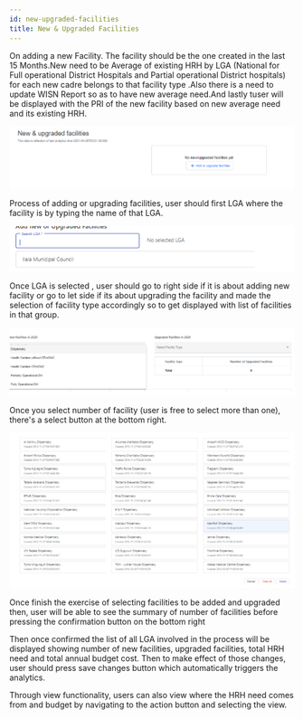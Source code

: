 ```yaml
---
id: new-upgraded-facilities
title: New & Upgraded Facilities
---
```


On adding a new Facility. The facility should be the one created in the last 15 Months.New need to be Average of existing HRH by LGA (National for Full operational District Hospitals and Partial operational District hospitals) for each new cadre belongs to that facility type .Also there is a need to update WISN Report so as to have new average need.And lastly tuser will be displayed with the PRI of the new facility based on new average need and its existing HRH. 


![img alt](/img/newfacility.png)

Process of adding or upgrading facilities, user should first LGA where the facility is by typing the name of that LGA.

![img alt](/img/newfacility2.png)

Once LGA is selected , user should go to right side if it is about adding new facility or go to let side if its about upgrading the facility and made the selection of facility type accordingly so to get displayed with list of facilities in that group.

![img alt](/img/newfacility3.png)

Once you select number of facility (user is free to select more than one), there's a select button at the bottom right.

![img alt](/img/newfacility4.png)

Once finish the exercise of selecting facilities to be added and upgraded then, user will be able to see the summary of number of facilities  before pressing the confirmation button on the bottom right


Then once confirmed the list of all LGA involved in the process will be displayed showing number of new facilities, upgraded facilities,  total HRH need and total annual budget cost. Then to make effect of those changes, user should press save changes button which automatically triggers the analytics.

Through view functionality, users can also view where the HRH need comes from and budget by navigating to the action button and selecting the view.

